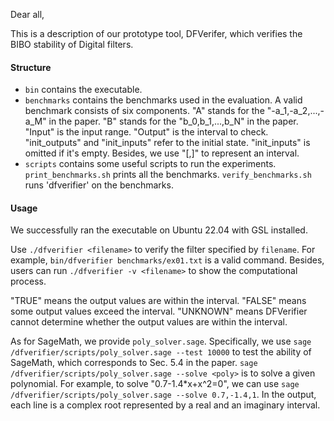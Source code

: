 Dear all,

This is a description of our prototype tool, DFVerifer, which verifies the BIBO stability of Digital filters.

#### Structure

- `bin` contains the executable.
- `benchmarks` contains the benchmarks used in the evaluation. A valid benchmark consists of six components. "A" stands for the "-a_1,-a_2,...,-a_M" in the paper. "B" stands for the "b_0,b_1,...,b_N" in the paper. "Input" is the input range. "Output" is the interval to check. "init_outputs" and "init_inputs" refer to the initial state. "init_inputs" is omitted if it's empty. Besides, we use "[,]" to represent an interval.
- `scripts` contains some useful scripts to run the experiments. `print_benchmarks.sh` prints all the benchmarks. `verify_benchmarks.sh` runs 'dfverifier' on the benchmarks.

#### Usage

We successfully ran the executable on Ubuntu 22.04 with GSL installed.

Use `./dfverifier <filename>` to verify the filter specified by `filename`. For example, `bin/dfverifier benchmarks/ex01.txt` is a valid command. Besides, users can run `./dfverifier -v <filename>` to show the computational process. 

"TRUE" means the output values are within the interval. "FALSE" means some output values exceed the interval. "UNKNOWN" means DFVerifier cannot determine whether the output values are within the interval.

As for SageMath, we provide `poly_solver.sage`. Specifically, we use `sage /dfverifier/scripts/poly_solver.sage --test 10000` to test the ability of SageMath, which corresponds to Sec. 5.4 in the paper. `sage /dfverifier/scripts/poly_solver.sage --solve <poly>` is to solve a given polynomial. For example, to solve "0.7-1.4*x+x^2=0", we can use `sage /dfverifier/scripts/poly_solver.sage --solve 0.7,-1.4,1`. In the output, each line is a complex root represented by a real and an imaginary interval.